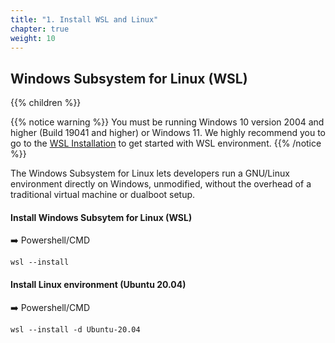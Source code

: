 ```yaml
---
title: "1. Install WSL and Linux"
chapter: true
weight: 10
---
```


## Windows Subsystem for Linux (WSL)

{{% children %}}

{{% notice warning %}}
You must be running Windows 10 version 2004 and higher (Build 19041 and higher) or Windows 11. We highly recommend you to go to the [WSL Installation](https://docs.microsoft.com/en-us/windows/wsl/install) to get started with WSL environment.
{{% /notice %}}

The Windows Subsystem for Linux lets developers run a GNU/Linux environment directly on Windows, unmodified, without the overhead of a traditional virtual machine or dualboot setup.

#### Install Windows Subsytem for Linux (WSL)

:arrow_right: Powershell/CMD
```
wsl --install
```

#### Install Linux environment (Ubuntu 20.04)

:arrow_right: Powershell/CMD
```
wsl --install -d Ubuntu-20.04
```

